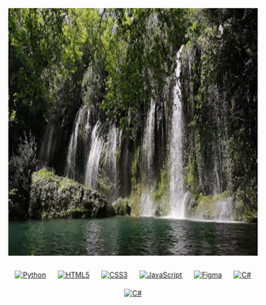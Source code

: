 <div align="center">
  <img src="assets/title.gif" alt="title" width=100% height="500">
</div>

<br/> 



<div align="center">
  <a href="https://www.python.org/" target="_blank"><img style="margin: 10px" src="https://github.com/bablubambal/All_logo_and_pictures/blob/main/programming%20languages/python.svg" alt="Python" height="50" /></a>  
  <a href="https://en.wikipedia.org/wiki/HTML5" target="_blank"><img style="margin: 10px" src="https://profilinator.rishav.dev/skills-assets/html5-original-wordmark.svg" alt="HTML5" height="50" /></a>  
  <a href="https://www.w3schools.com/css/" target="_blank"><img style="margin: 10px" src="https://profilinator.rishav.dev/skills-assets/css3-original-wordmark.svg" alt="CSS3" height="50" /></a>  
  <a href="https://www.javascript.com/" target="_blank"><img style="margin: 10px" src="https://github.com/bablubambal/All_logo_and_pictures/blob/main/programming%20languages/javascript.svg" alt="JavaScript" height="50" /></a>
  <a href="https://www.figma.com/" target="_blank"><img style="margin: 10px" src="https://profilinator.rishav.dev/skills-assets/figma-icon.svg" alt="Figma" height="50" /></a>  
  <a href="https://docs.microsoft.com/en-us/dotnet/csharp/" target="_blank"><img style="margin: 10px" src="https://github.com/bablubambal/All_logo_and_pictures/blob/main/programming%20languages/c%23.svg" alt="C#" height="50" /></a>
  <a href="https://www.lua.org/"target="_blank"><img style="margin: 10px" src="https://www.vectorlogo.zone/logos/lua/lua-official.svg" alt="C#" height="50" /></a>
</div>

<br/>  
<!--
**WaterMelon-source/waterMelon-source** is a ✨ _special_ ✨ repository because its `README.md` (this file) appears on your GitHub profile.

Here are some ideas to get you started:

- 🔭 I’m currently working on ...
- 🌱 I’m currently learning ...
- 👯 I’m looking to collaborate on ...
- 🤔 I’m looking for help with ...
- 💬 Ask me about ...
- 📫 How to reach me: ...
- 😄 Pronouns: ...
- ⚡ Fun fact: ...
-->
